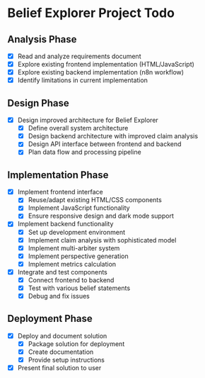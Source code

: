 # Belief Explorer Project Todo

## Analysis Phase
- [x] Read and analyze requirements document
- [x] Explore existing frontend implementation (HTML/JavaScript)
- [x] Explore existing backend implementation (n8n workflow)
- [x] Identify limitations in current implementation

## Design Phase
- [x] Design improved architecture for Belief Explorer
  - [x] Define overall system architecture
  - [x] Design backend architecture with improved claim analysis
  - [x] Design API interface between frontend and backend
  - [x] Plan data flow and processing pipeline

## Implementation Phase
- [x] Implement frontend interface
  - [x] Reuse/adapt existing HTML/CSS components
  - [x] Implement JavaScript functionality
  - [x] Ensure responsive design and dark mode support
- [x] Implement backend functionality
  - [x] Set up development environment
  - [x] Implement claim analysis with sophisticated model
  - [x] Implement multi-arbiter system
  - [x] Implement perspective generation
  - [x] Implement metrics calculation
- [x] Integrate and test components
  - [x] Connect frontend to backend
  - [x] Test with various belief statements
  - [x] Debug and fix issues

## Deployment Phase
- [x] Deploy and document solution
  - [x] Package solution for deployment
  - [x] Create documentation
  - [x] Provide setup instructions
- [x] Present final solution to user
